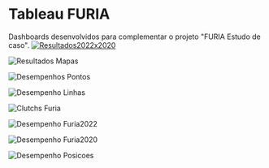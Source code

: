 # Tableau FURIA
Dashboards desenvolvidos para complementar o projeto "FURIA Estudo de caso".
[
![Resultados2022x2020](https://user-images.githubusercontent.com/44827249/162538000-5697a937-f7c1-445d-98e7-71dbdf59af09.png)
](url)


![Resultados Mapas](https://user-images.githubusercontent.com/44827249/162538081-623b66e8-f9e0-4ce0-bb55-f53415a0a298.png)


![Desempenhos Pontos](https://user-images.githubusercontent.com/44827249/162538128-81894308-4655-4f68-8620-3320e4066cca.png)


![Desempenho Linhas](https://user-images.githubusercontent.com/44827249/162538144-8b8ef1c9-6d14-4df1-8b13-97e657800067.png)


![Clutchs Furia](https://user-images.githubusercontent.com/44827249/162538167-abf5439b-8a7c-420a-b7ba-f523d5b729bc.png)


![Desempenho Furia2022](https://user-images.githubusercontent.com/44827249/162539559-3712bc8e-7410-426b-990f-e8d7b53e1da2.png)




![Desempenho Furia2020](https://user-images.githubusercontent.com/44827249/162538190-edfa874d-d252-444e-ba35-7050bd6ead7a.png)



![Desempenho Posicoes](https://user-images.githubusercontent.com/44827249/162538203-5a29a6b0-f4db-4300-a946-bb7bd50fb3fb.png)
